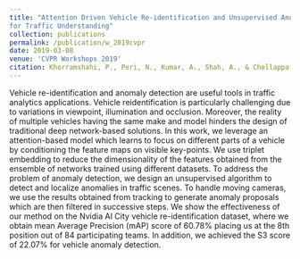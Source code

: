 ```yaml
---
title: "Attention Driven Vehicle Re-identification and Unsupervised Anomaly Detection
for Traffic Understanding"
collection: publications
permalink: /publication/w_2019cvpr
date: 2019-03-08
venue: 'CVPR Workshops 2019'
citation: Khorramshahi, P., Peri, N., Kumar, A., Shah, A., & Chellappa, R. (2019, June). Attention Driven Vehicle Re-identification and Unsupervised Anomaly Detection for Traffic Understanding. In CVPR Workshops (pp. 239-246).
---
```

Vehicle re-identification and anomaly detection are useful tools in traffic analytics applications. Vehicle reidentification is particularly challenging due to variations in viewpoint, illumination and occlusion. Moreover, the reality of multiple vehicles having the same make and model hinders the design of traditional deep network-based solutions. In this work, we leverage an attention-based model which learns to focus on different parts of a vehicle by conditioning the feature maps on visible key-points. We use triplet embedding to reduce the dimensionality of the features obtained from the ensemble of networks trained using different datasets. To address the problem of anomaly detection, we design an unsupervised algorithm to detect and localize anomalies in traffic scenes. To handle moving cameras, we use the results obtained from tracking to generate anomaly proposals which are then filtered in successive steps. We show the effectiveness of our method on the Nvidia AI City vehicle re-identification dataset, where we obtain mean Average Precision (mAP) score of 60.78% placing us at the 8th position out of 84 participating teams. In addition, we achieved the S3 score of 22.07% for vehicle anomaly detection.

